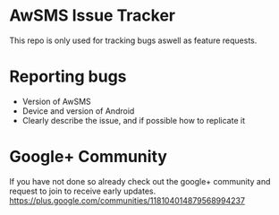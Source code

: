 # AwSMS Issue Tracker
This repo is only used for tracking bugs aswell as feature requests. 

# Reporting bugs
  - Version of AwSMS
  - Device and version of Android
  - Clearly describe the issue, and if possible how to replicate it

# Google+ Community
If you have not done so already check out the google+ community and request to join to receive early updates.
https://plus.google.com/communities/118104014879568994237
